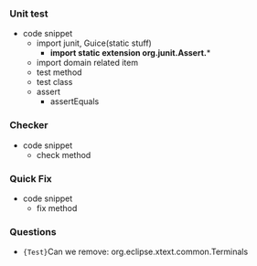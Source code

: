 ### Unit test
- code snippet
  - import junit, Guice(static stuff)
    - **import static extension org.junit.Assert.***
  - import domain related item
  - test method
  - test class
  - assert
    - assertEquals



### Checker 
- code snippet
  - check method


### Quick Fix
- code snippet
  - fix method


### Questions
- ```{Test}```Can we remove: org.eclipse.xtext.common.Terminals 
